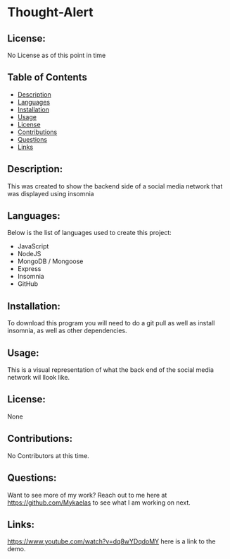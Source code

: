 # Thought-Alert

## License:

No License as of this point in time

## Table of Contents

- [Description](#description)
- [Languages](#languages)
- [Installation](#installation)
- [Usage](#usage)
- [License](#license)
- [Contributions](#contributions)
- [Questions](#questions)
- [Links](#links)

## Description:

This was created to show the backend side of a social media network that was displayed using insomnia

## Languages: 
Below is the list of languages used to create this project: 
- JavaScript
- NodeJS
- MongoDB / Mongoose
- Express
- Insomnia
- GitHub


## Installation:

To download this program you will need to do a git pull as well as install insomnia, as well as other dependencies. 

## Usage:

This is a visual representation of what the back end of the social media network wil llook like. 
## License:

None

## Contributions:

No Contributors at this time. 
## Questions:

Want to see more of my work? Reach out to me here at https://github.com/Mykaelas to see what I am working on next.

## Links:
https://www.youtube.com/watch?v=dq8wYDqdoMY here is a link to the demo. 

